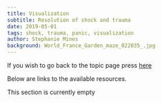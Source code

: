 ```yaml
---
title: Visualization
subtitle: Resolution of shock and trauma
date: 2019-05-01
tags: shock, trauma, panic, visualization
author: Stephanie Mines
background: World_France_Garden_maze_022035_.jpg
---
```


If you wish to go back to the topic page press [here](/topics/Shock/topic-text.html)

Below are links to the available resources.

This section is currently empty
